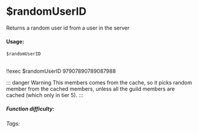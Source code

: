 # $randomUserID
Returns a random user id from a user in the server

#### Usage: 
`$randomUserID`

<br/>
<discord-messages>
	<discord-message :bot="false" role-color="#ffcc9a" author="Member">
		!!exec $randomUserID
	</discord-message>
	<discord-message :bot="true" role-color="#0099ff" author="Custom Command" avatar="https://media.discordapp.net/avatars/725721249652670555/781224f90c3b841ba5b40678e032f74a.webp">
		97907890789087988
	</discord-message>
</discord-messages>

::: danger Warning
This members comes from the cache, so it picks random member from the cached members, unless all the guild members are cached (which only in tier 5).
:::

##### Function difficulty: <Badge type="tip" text="Easy" vertical="middle" /> 
###### Tags: <Badge type="tip" text="random" vertical="middle" /> <Badge type="tip" text="random user id" vertical="middle" /> <Badge type="tip" text="choose" vertical="middle" /> <Badge type="tip" text="return random user id" vertical="middle" />